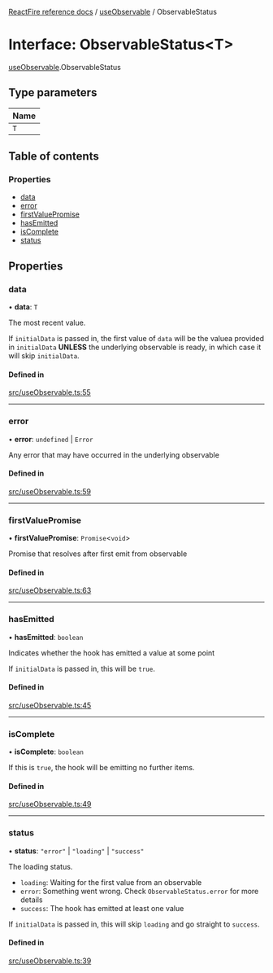 [ReactFire reference docs](../README.md) / [useObservable](../modules/useobservable.md) / ObservableStatus

# Interface: ObservableStatus<T\>

[useObservable](../modules/useobservable.md).ObservableStatus

## Type parameters

| Name |
| :------ |
| `T` |

## Table of contents

### Properties

- [data](useobservable.observablestatus.md#data)
- [error](useobservable.observablestatus.md#error)
- [firstValuePromise](useobservable.observablestatus.md#firstvaluepromise)
- [hasEmitted](useobservable.observablestatus.md#hasemitted)
- [isComplete](useobservable.observablestatus.md#iscomplete)
- [status](useobservable.observablestatus.md#status)

## Properties

### data

• **data**: `T`

The most recent value.

If `initialData` is passed in, the first value of `data` will be the valuea provided in `initialData` **UNLESS** the underlying observable is ready, in which case it will skip `initialData`.

#### Defined in

[src/useObservable.ts:55](https://github.com/FirebaseExtended/reactfire/blob/main/src/useObservable.ts#L55)

___

### error

• **error**: `undefined` \| `Error`

Any error that may have occurred in the underlying observable

#### Defined in

[src/useObservable.ts:59](https://github.com/FirebaseExtended/reactfire/blob/main/src/useObservable.ts#L59)

___

### firstValuePromise

• **firstValuePromise**: `Promise`<`void`\>

Promise that resolves after first emit from observable

#### Defined in

[src/useObservable.ts:63](https://github.com/FirebaseExtended/reactfire/blob/main/src/useObservable.ts#L63)

___

### hasEmitted

• **hasEmitted**: `boolean`

Indicates whether the hook has emitted a value at some point

If `initialData` is passed in, this will be `true`.

#### Defined in

[src/useObservable.ts:45](https://github.com/FirebaseExtended/reactfire/blob/main/src/useObservable.ts#L45)

___

### isComplete

• **isComplete**: `boolean`

If this is `true`, the hook will be emitting no further items.

#### Defined in

[src/useObservable.ts:49](https://github.com/FirebaseExtended/reactfire/blob/main/src/useObservable.ts#L49)

___

### status

• **status**: ``"error"`` \| ``"loading"`` \| ``"success"``

The loading status.

- `loading`: Waiting for the first value from an observable
- `error`: Something went wrong. Check `ObservableStatus.error` for more details
- `success`: The hook has emitted at least one value

If `initialData` is passed in, this will skip `loading` and go straight to `success`.

#### Defined in

[src/useObservable.ts:39](https://github.com/FirebaseExtended/reactfire/blob/main/src/useObservable.ts#L39)

